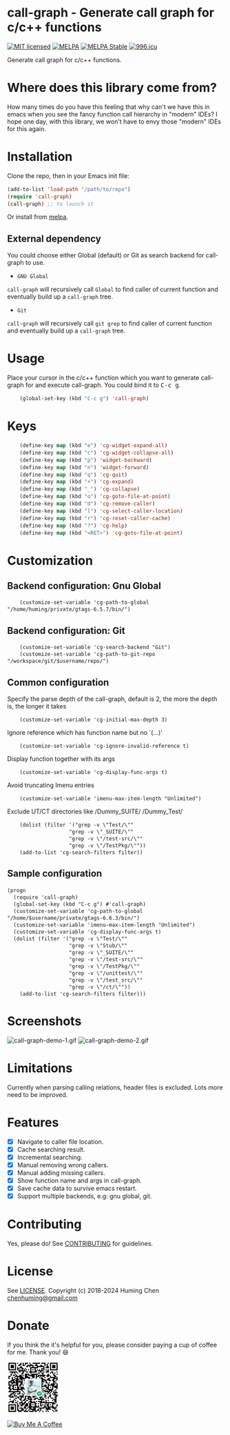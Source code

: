 # call-graph - Generate call graph for c/c++ functions

[![MIT licensed](https://img.shields.io/badge/license-MIT-blue.svg)](COPYING.md)
[![MELPA](https://melpa.org/packages/call-graph-badge.svg)](https://melpa.org/#/call-graph)
[![MELPA Stable](https://stable.melpa.org/packages/call-graph-badge.svg)](https://stable.melpa.org/#/call-graph)
[![996.icu](https://img.shields.io/badge/link-996.icu-red.svg)](https://996.icu)

Generate call graph for c/c++ functions.

# Where does this library come from?

How many times do you have this feeling that
why can't we have this in emacs when you see
the fancy function call hierarchy in "modern" IDEs?
I hope one day, with this library, we won't have
to envy those "modern" IDEs for this again.

# Installation

Clone the repo, then in your Emacs init file:

```lisp
(add-to-list 'load-path "/path/to/repo")
(require 'call-graph)
(call-graph) ;; to launch it
```

Or install from [melpa](https://melpa.org/#/call-graph).

## External dependency
You could choose either Global (default) or Git as search backend for call-graph to use.
* `GNU Global`

`call-graph` will recursively call `Global` to find caller of
current function and eventually build up a `call-graph` tree.

* `Git`

`call-graph` will recursively call `git grep` to find caller of
current function and eventually build up a `call-graph` tree.

# Usage

Place your cursor in the c/c++ function which you want to generate
call-graph for and execute call-graph.
You could bind it to <kbd>C-c g</kbd>.

```lisp
    (global-set-key (kbd "C-c g") 'call-graph)
```

# Keys

```lisp
    (define-key map (kbd "e") 'cg-widget-expand-all)
    (define-key map (kbd "c") 'cg-widget-collapse-all)
    (define-key map (kbd "p") 'widget-backward)
    (define-key map (kbd "n") 'widget-forward)
    (define-key map (kbd "q") 'cg-quit)
    (define-key map (kbd "+") 'cg-expand)
    (define-key map (kbd "_") 'cg-collapse)
    (define-key map (kbd "o") 'cg-goto-file-at-point)
    (define-key map (kbd "d") 'cg-remove-caller)
    (define-key map (kbd "l") 'cg-select-caller-location)
    (define-key map (kbd "r") 'cg-reset-caller-cache)
    (define-key map (kbd "?") 'cg-help)
    (define-key map (kbd "<RET>") 'cg-goto-file-at-point)
```

# Customization

## Backend configuration: Gnu Global
```
    (customize-set-variable 'cg-path-to-global "/home/huming/private/gtags-6.5.7/bin/")
```
## Backend configuration: Git
```
    (customize-set-variable 'cg-search-backend "Git")
    (customize-set-variable 'cg-path-to-git-repo "/workspace/git/$username/repo/")
```
## Common configuration
Specify the parse depth of the call-graph, 
default is 2, the more the depth is, the longer it takes
```
    (customize-set-variable 'cg-initial-max-depth 3)
```
Ignore reference which has function name but no `(...)'
```
    (customize-set-variable 'cg-ignore-invalid-reference t)
```
Display function together with its args
```
    (customize-set-variable 'cg-display-func-args t)
```
Avoid truncating Imenu entries
```
    (customize-set-variable 'imenu-max-item-length "Unlimited")
```
Exclude UT/CT directories like /Dummy_SUITE/ /Dummy_Test/
```
    (dolist (filter '("grep -v \"Test/\""
                    "grep -v \"_SUITE/\""
                    "grep -v \"/test-src/\""
                    "grep -v \"/TestPkg/\""))
    (add-to-list 'cg-search-filters filter))
```
## Sample configuration
```
(progn
  (require 'call-graph)
  (global-set-key (kbd "C-c g") #'call-graph)
  (customize-set-variable 'cg-path-to-global "/home/$username/private/gtags-6.6.3/bin/")
  (customize-set-variable 'imenu-max-item-length "Unlimited")
  (customize-set-variable 'cg-display-func-args t)
  (dolist (filter '("grep -v \"Test/\""
                    "grep -v \"Stub/\""
                    "grep -v \"_SUITE/\""
                    "grep -v \"/test-src/\""
                    "grep -v \"/TestPkg/\""
                    "grep -v \"/unittest/\""
                    "grep -v \"/test_src/\""
                    "grep -v \"/ct/\""))
    (add-to-list 'cg-search-filters filter)))
```
# Screenshots

![call-graph-demo-1.gif](img/call-graph-demo-1.gif)
![call-graph-demo-2.gif](img/call-graph-demo-2.gif)

# Limitations

Currently when parsing calling relations, header files is excluded.
Lots more need to be improved.

# Features

- [x] Navigate to caller file location.
- [x] Cache searching result.
- [x] Incremental searching.
- [x] Manual removing wrong callers.
- [x] Manual adding missing callers.
- [x] Show function name and args in call-graph.
- [x] Save cache data to survive emacs restart.
- [x] Support multiple backends, e.g: gnu global, git.

# Contributing
Yes, please do! See [CONTRIBUTING](CONTRIBUTING.md) for guidelines.

# License

See [LICENSE](LICENSE). Copyright (c) 2018-2024 Huming Chen <chenhuming@gmail.com>

# Donate

If you think the it's helpful for you, please consider paying a cup of coffee
for me. Thank you! :smile:

<img
src="WeChatQR.jpg"
alt="Wechat Pay" width="120"/>

<a href="https://www.buymeacoffee.com/s9giES1" target="_blank">
<img src="https://cdn.buymeacoffee.com/buttons/default-orange.png" alt="Buy Me A Coffee"
width="160"/>
</a>
